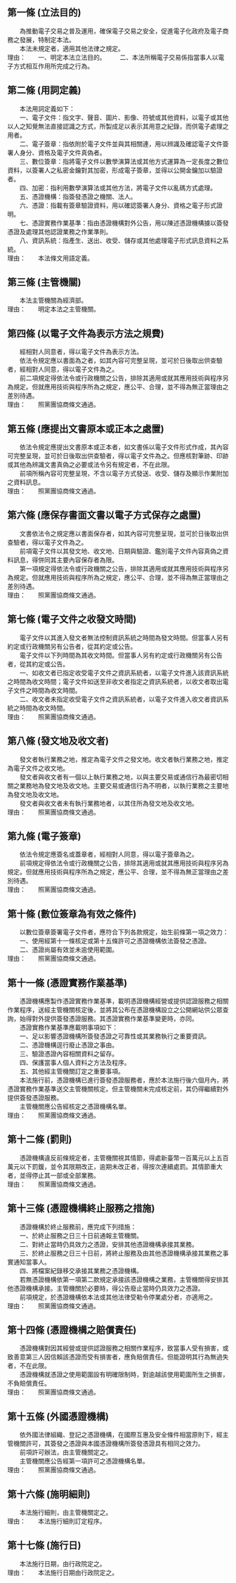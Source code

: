 第一條 (立法目的)
-----------------
　　為推動電子交易之普及運用，確保電子交易之安全，促進電子化政府及電子商務之發展，特制定本法。  
　　本法未規定者，適用其他法律之規定。  
理由：　　一、明定本法立法目的。
　　二、本法所稱電子交易係指當事人以電子方式相互作用所完成之行為。

第二條 (用詞定義)
-----------------
　　本法用詞定義如下：  
　　一、電子文件：指文字、聲音、圖片、影像、符號或其他資料，以電子或其他以人之知覺無法直接認識之方式，所製成足以表示其用意之紀錄，而供電子處理之用者。  
　　二、電子簽章：指依附於電子文件並與其相關連，用以辨識及確認電子文件簽署人身分、資格及電子文件真偽者。  
　　三、數位簽章：指將電子文件以數學演算法或其他方式運算為一定長度之數位資料，以簽署人之私密金鑰對其加密，形成電子簽章，並得以公開金鑰加以驗證者。  
　　四、加密：指利用數學演算法或其他方法，將電子文件以亂碼方式處理。  
　　五、憑證機構：指簽發憑證之機關、法人。  
　　六、憑證：指載有簽章驗證資料，用以確認簽署人身分、資格之電子形式證明。  
　　七、憑證實務作業基準：指由憑證機構對外公告，用以陳述憑證機構據以簽發憑證及處理其他認證業務之作業準則。  
　　八、資訊系統：指產生、送出、收受、儲存或其他處理電子形式訊息資料之系統。  
理由：　　本法條文用語定義。

第三條 (主管機關)
-----------------
　　本法主管機關為經濟部。  
理由：　　明定本法之主管機關。

第四條 (以電子文件為表示方法之規費)
-----------------------------------
　　經相對人同意者，得以電子文件為表示方法。  
　　依法令規定應以書面為之者，如其內容可完整呈現，並可於日後取出供查驗者，經相對人同意，得以電子文件為之。  
　　前二項規定得依法令或行政機關之公告，排除其適用或就其應用技術與程序另為規定。但就應用技術與程序所為之規定，應公平、合理，並不得為無正當理由之差別待遇。  
理由：　　照黨團協商條文通過。

第五條 (應提出文書原本或正本之處置)
-----------------------------------
　　依法令規定應提出文書原本或正本者，如文書係以電子文件形式作成，其內容可完整呈現，並可於日後取出供查驗者，得以電子文件為之。但應核對筆跡、印跡或其他為辨識文書真偽之必要或法令另有規定者，不在此限。  
　　前項所稱內容可完整呈現，不含以電子方式發送、收受、儲存及顯示作業附加之資料訊息。  
理由：　　照黨團協商條文通過。

第六條 (應保存書面文書以電子方式保存之處置)
-------------------------------------------
　　文書依法令之規定應以書面保存者，如其內容可完整呈現，並可於日後取出供查驗者，得以電子文件為之。  
　　前項電子文件以其發文地、收文地、日期與驗證、鑑別電子文件內容真偽之資料訊息，得併同其主要內容保存者為限。  
　　第一項規定得依法令或行政機關之公告，排除其適用或就其應用技術與程序另為規定。但就應用技術與程序所為之規定，應公平、合理，並不得為無正當理由之差別待遇。  
理由：　　照黨團協商條文通過。

第七條 (電子文件之收發文時間)
-----------------------------
　　電子文件以其進入發文者無法控制資訊系統之時間為發文時間。但當事人另有約定或行政機關另有公告者，從其約定或公告。  
　　電子文件以下列時間為其收文時間。但當事人另有約定或行政機關另有公告者，從其約定或公告。  
　　一、如收文者已指定收受電子文件之資訊系統者，以電子文件進入該資訊系統之時間為收文時間；電子文件如送至非收文者指定之資訊系統者，以收文者取出電子文件之時間為收文時間。  
　　二、收文者未指定收受電子文件之資訊系統者，以電子文件進入收文者資訊系統之時間為收文時間。  
理由：　　照黨團協商條文通過。

第八條 (發文地及收文者)
-----------------------
　　發文者執行業務之地，推定為電子文件之發文地。收文者執行業務之地，推定為電子文件之收文地。  
　　發文者與收文者有一個以上執行業務之地，以與主要交易或通信行為最密切相關之業務地為發文地及收文地。主要交易或通信行為不明者，以執行業務之主要地為發文地及收文地。  
　　發文者與收文者未有執行業務地者，以其住所為發文地及收文地。  
理由：　　照黨團協商條文通過。

第九條 (電子簽章)
-----------------
　　依法令規定應簽名或蓋章者，經相對人同意，得以電子簽章為之。  
　　前項規定得依法令或行政機關之公告，排除其適用或就其應用技術與程序另為規定。但就應用技術與程序所為之規定，應公平、合理，並不得為無正當理由之差別待遇。  
理由：　　照黨團協商條文通過。

第十條 (數位簽章為有效之條件)
-----------------------------
　　以數位簽章簽署電子文件者，應符合下列各款規定，始生前條第一項之效力：  
　　一、使用經第十一條核定或第十五條許可之憑證機構依法簽發之憑證。  
　　二、憑證尚屬有效並未逾使用範圍。  
理由：　　照黨團協商條文通過。

第十一條 (憑證實務作業基準)
---------------------------
　　憑證機構應製作憑證實務作業基準，載明憑證機構經營或提供認證服務之相關作業程序，送經主管機關核定後，並將其公布在憑證機構設立之公開網站供公眾查詢，始得對外提供簽發憑證服務。其憑證實務作業基準變更時，亦同。  
　　憑證實務作業基準應載明事項如下：  
　　一、足以影響憑證機構所簽發憑證之可靠性或其業務執行之重要資訊。  
　　二、憑證機構逕行廢止憑證之事由。  
　　三、驗證憑證內容相關資料之留存。  
　　四、保護當事人個人資料之方法及程序。  
　　五、其他經主管機關訂定之重要事項。  
　　本法施行前，憑證機構已進行簽發憑證服務者，應於本法施行後六個月內，將憑證實務作業基準送交主管機關核定。但主管機關未完成核定前，其仍得繼續對外提供簽發憑證服務。  
　　主管機關應公告經核定之憑證機構名單。  
理由：　　照黨團協商條文通過。

第十二條 (罰則)
---------------
　　憑證機構違反前條規定者，主管機關視其情節，得處新臺幣一百萬元以上五百萬元以下罰鍰，並令其限期改正，逾期未改正者，得按次連續處罰。其情節重大者，並得停止其一部或全部業務。  
理由：　　照黨團協商條文通過。

第十三條 (憑證機構終止服務之措施)
---------------------------------
　　憑證機構於終止服務前，應完成下列措施：  
　　一、於終止服務之日三十日前通報主管機關。  
　　二、對終止當時仍具效力之憑證，安排其他憑證機構承接其業務。  
　　三、於終止服務之日三十日前，將終止服務及由其他憑證機構承接其業務之事實通知當事人。  
　　四、將檔案紀錄移交承接其業務之憑證機構。  
　　若無憑證機構依第一項第二款規定承接該憑證機構之業務，主管機關得安排其他憑證機構承接。主管機關於必要時，得公告廢止當時仍具效力之憑證。  
　　前項規定，於憑證機構依本法或其他法律受勒令停業處分者，亦適用之。  
理由：　　照黨團協商條文通過。

第十四條 (憑證機構之賠償責任)
-----------------------------
　　憑證機構對因其經營或提供認證服務之相關作業程序，致當事人受有損害，或致善意第三人因信賴該憑證而受有損害者，應負賠償責任。但能證明其行為無過失者，不在此限。  
　　憑證機構就憑證之使用範圍設有明確限制時，對逾越該使用範圍所生之損害，不負賠償責任。  
理由：　　照黨團協商條文通過。

第十五條 (外國憑證機構)
-----------------------
　　依外國法律組織、登記之憑證機構，在國際互惠及安全條件相當原則下，經主管機關許可，其簽發之憑證與本國憑證機構所簽發憑證具有相同之效力。  
　　前項許可辦法，由主管機關定之。  
　　主管機關應公告經第一項許可之憑證機構名單。  
理由：　　照黨團協商條文通過。

第十六條 (施明細則)
-------------------
　　本法施行細則，由主管機關定之。  
理由：　　本法施行細則訂定程序。

第十七條 (施行日)
-----------------
　　本法施行日期，由行政院定之。  
理由：　　本法施行日期由行政院定之。